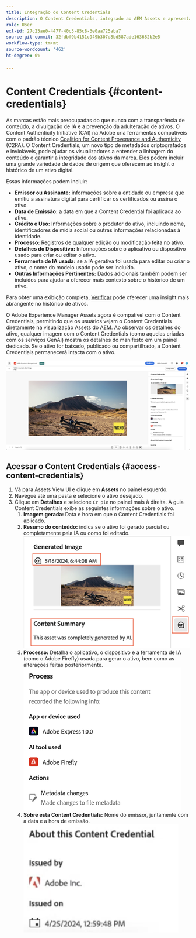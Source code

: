```yaml
---
title: Integração do Content Credentials
description: O Content Credentials, integrado ao AEM Assets e apresentado na Exibição do Assets, pode oferecer contexto no histórico de um ativo, incluindo como ele foi feito e quem estava envolvido na sua criação. Como um rótulo nutricional para conteúdo digital, o Content Credentials pode ajudar a aumentar a transparência e a criar confiança com os públicos-alvo.
role: User
exl-id: 27c25ae0-4477-40c3-85c8-3e0aa725aba7
source-git-commit: 32fdbf9b4151c949b307d8bd587ade163682b2e5
workflow-type: tm+mt
source-wordcount: '462'
ht-degree: 0%

---
```


# Content Credentials {#content-credentials}

As marcas estão mais preocupadas do que nunca com a transparência de conteúdo, a divulgação de IA e a prevenção da adulteração de ativos. O Content Authenticity Initiative (CAI) na Adobe cria ferramentas compatíveis com o padrão técnico [Coalition for Content Provenance and Authenticity](https://c2pa.org/specifications/specifications/1.1/specs/C2PA_Specification.html#_trust_model) (C2PA). O Content Credentials, um novo tipo de metadados criptografados e invioláveis, pode ajudar os visualizadores a entender a linhagem do conteúdo e garantir a integridade dos ativos da marca. Eles podem incluir uma grande variedade de dados de origem que oferecem ao insight o histórico de um ativo digital.

Essas informações podem incluir:

* **Emissor ou Assinante:** informações sobre a entidade ou empresa que emitiu a assinatura digital para certificar os certificados ou assina o ativo.
* **Data de Emissão:** a data em que a Content Credential foi aplicada ao ativo.
* **Crédito e Uso:** Informações sobre o produtor do ativo, incluindo nome, identificadores de mídia social ou outras informações relacionadas à identidade.
* **Processo:** Registros de qualquer edição ou modificação feita no ativo.
* **Detalhes do Dispositivo:** Informações sobre o aplicativo ou dispositivo usado para criar ou editar o ativo.
* **Ferramenta de IA usada:** se a IA gerativa foi usada para editar ou criar o ativo, o nome do modelo usado pode ser incluído.
* **Outras Informações Pertinentes:** Dados adicionais também podem ser incluídos para ajudar a oferecer mais contexto sobre o histórico de um ativo.

Para obter uma exibição completa, [Verificar](https://contentcredentials.org/verify) pode oferecer uma insight mais abrangente no histórico de ativos.

O Adobe Experience Manager Assets agora é compatível com o Content Credentials, permitindo que os usuários vejam o Content Credentials diretamente na visualização Assets do AEM. Ao observar os detalhes do ativo, qualquer imagem com o Content Credentials (como aquelas criadas com os serviços GenAI) mostra os detalhes do manifesto em um painel dedicado. Se o ativo for baixado, publicado ou compartilhado, a Content Credentials permanecerá intacta com o ativo.

![ativos](/help/assets/assets/content-credentials.png)

## Acessar o Content Credentials {#access-content-credentials}

1. Vá para Assets View UI e clique em **Assets** no painel esquerdo.
1. Navegue até uma pasta e selecione o ativo desejado.
1. Clique em **Detalhes** e selecione `Cr pin` no painel mais à direita. A guia Content Credentials exibe as seguintes informações sobre o ativo.
   1. **Imagem gerada:** Data e hora em que o Content Credentials foi aplicado.
   1. **Resumo do conteúdo:** indica se o ativo foi gerado parcial ou completamente pela IA ou como foi editado.
      ![credenciais de conteúdo](/help/assets/assets/content-credentials1.png)
   1. **Processo:** Detalha o aplicativo, o dispositivo e a ferramenta de IA (como o Adobe Firefly) usada para gerar o ativo, bem como as alterações feitas posteriormente.
      ![processo](/help/assets/assets/CR-Process.png)
   1. **Sobre esta Content Credentials:** Nome do emissor, juntamente com a data e a hora de emissão.
      ![emissor](/help/assets/assets/CR-issuer.png)
